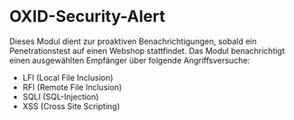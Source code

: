 # OXID-Security-Alert
Dieses Modul dient zur proaktiven Benachrichtigungen, sobald ein Penetrationstest auf einen Webshop stattfindet.
Das Modul benachrichtigt einen ausgewählten Empfänger über folgende Angriffsversuche:

- LFI (Local File Inclusion)
- RFI (Remote File Inclusion)
- SQLI (SQL-Injection)
- XSS (Cross Site Scripting)

